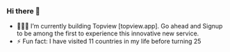 ### Hi there 👋

<!--
**moorjani-ajay/moorjani-ajay** is a ✨ _special_ ✨ repository because its `README.md` (this file) appears on your GitHub profile.

Here are some ideas to get you started:

- 🔭 I’m currently working on ...
- 🌱 I’m currently learning ...
- 👯 I’m looking to collaborate on ...
- 🤔 I’m looking for help with ...
- 💬 Ask me about ...
- 📫 How to reach me: ...
- 😄 Pronouns: ...
- ⚡ Fun fact: ...
-->

- 🔭🌱🚀 I’m currently building Topview [topview.app]. Go ahead and Signup to be among the first to experience this innovative new service.
- ⚡ Fun fact: I have visited 11 countries in my life before turning 25

